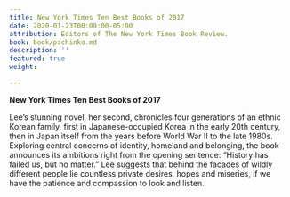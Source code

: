 ```yaml
---
title: New York Times Ten Best Books of 2017
date: 2020-01-23T00:00:00-05:00
attribution: Editors of The New York Times Book Review.
book: book/pachinko.md
description: ''
featured: true
weight: 

---
```


**New York Times Ten Best Books of 2017**

Lee’s stunning novel, her second, chronicles four generations of an ethnic Korean family, first in Japanese-occupied Korea in the early 20th century, then in Japan itself from the years before World War II to the late 1980s. Exploring central concerns of identity, homeland and belonging, the book announces its ambitions right from the opening sentence: “History has failed us, but no matter.” Lee suggests that behind the facades of wildly different people lie countless private desires, hopes and miseries, if we have the patience and compassion to look and listen.